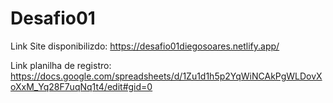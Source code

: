 # Desafio01
Link Site disponibilizdo: https://desafio01diegosoares.netlify.app/

Link planilha de registro: https://docs.google.com/spreadsheets/d/1Zu1d1h5p2YqWiNCAkPgWLDovXoXxM_Yq28F7uqNq1t4/edit#gid=0

